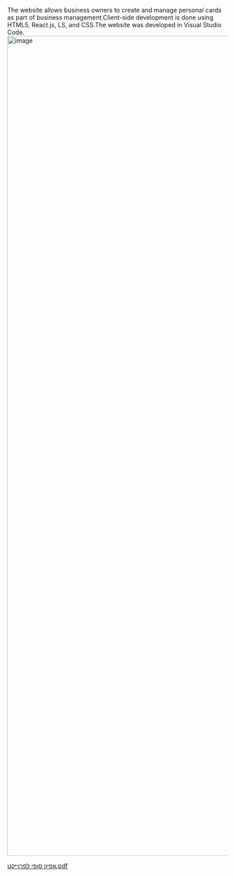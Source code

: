 The website allows business owners to create and manage personal cards as part of business management.Client-side development is done using HTML5, React.js, LS, and CSS.The website was developed in Visual Studio Code.
<img width="1882" alt="image" src="https://github.com/roeiatar87/Roei_Atar_React_Project/assets/118129059/33613565-a89f-4858-b6d8-7ec55f51db78">

[אפיון סופי לפרוייקט.pdf](https://github.com/roeiatar87/Roei_Atar_React_Project/files/14781217/default.pdf)
